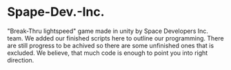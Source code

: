 # Spape-Dev.-Inc.
"Break-Thru lightspeed" game made in unity by Space Developers Inc. team.
We added our finished scripts here to outline our programming. There are still progress to be achived so there are some unfinished ones that is excluded. We believe, that much code is enough to point you into right direction.
